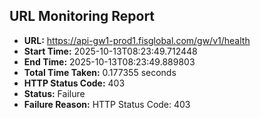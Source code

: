 ## URL Monitoring Report

- **URL:** https://api-gw1-prod1.fisglobal.com/gw/v1/health
- **Start Time:** 2025-10-13T08:23:49.712448
- **End Time:** 2025-10-13T08:23:49.889803
- **Total Time Taken:** 0.177355 seconds
- **HTTP Status Code:** 403
- **Status:** Failure
- **Failure Reason:** HTTP Status Code: 403
